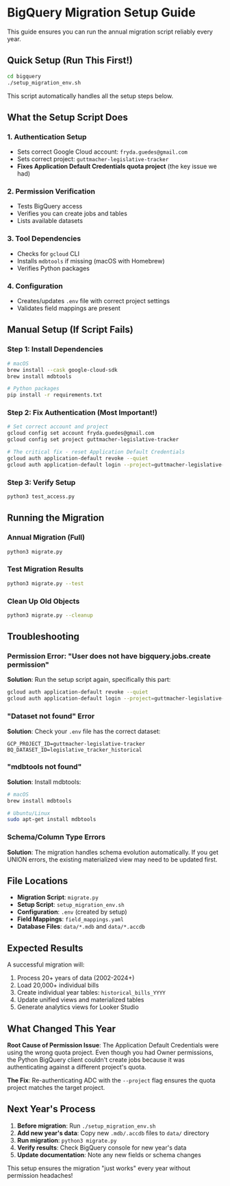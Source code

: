 # BigQuery Migration Setup Guide

This guide ensures you can run the annual migration script reliably every year.

## Quick Setup (Run This First!)

```bash
cd bigquery
./setup_migration_env.sh
```

This script automatically handles all the setup steps below.

## What the Setup Script Does

### 1. **Authentication Setup**
- Sets correct Google Cloud account: `fryda.guedes@gmail.com`
- Sets correct project: `guttmacher-legislative-tracker`
- **Fixes Application Default Credentials quota project** (the key issue we had)

### 2. **Permission Verification**
- Tests BigQuery access
- Verifies you can create jobs and tables
- Lists available datasets

### 3. **Tool Dependencies**
- Checks for `gcloud` CLI
- Installs `mdbtools` if missing (macOS with Homebrew)
- Verifies Python packages

### 4. **Configuration**
- Creates/updates `.env` file with correct project settings
- Validates field mappings are present

## Manual Setup (If Script Fails)

### Step 1: Install Dependencies
```bash
# macOS
brew install --cask google-cloud-sdk
brew install mdbtools

# Python packages
pip install -r requirements.txt
```

### Step 2: Fix Authentication (Most Important!)
```bash
# Set correct account and project
gcloud config set account fryda.guedes@gmail.com
gcloud config set project guttmacher-legislative-tracker

# The critical fix - reset Application Default Credentials
gcloud auth application-default revoke --quiet
gcloud auth application-default login --project=guttmacher-legislative-tracker
```

### Step 3: Verify Setup
```bash
python3 test_access.py
```

## Running the Migration

### Annual Migration (Full)
```bash
python3 migrate.py
```

### Test Migration Results
```bash
python3 migrate.py --test
```

### Clean Up Old Objects
```bash
python3 migrate.py --cleanup
```

## Troubleshooting

### Permission Error: "User does not have bigquery.jobs.create permission"
**Solution**: Run the setup script again, specifically this part:
```bash
gcloud auth application-default revoke --quiet
gcloud auth application-default login --project=guttmacher-legislative-tracker
```

### "Dataset not found" Error
**Solution**: Check your `.env` file has the correct dataset:
```
GCP_PROJECT_ID=guttmacher-legislative-tracker
BQ_DATASET_ID=legislative_tracker_historical
```

### "mdbtools not found"
**Solution**: Install mdbtools:
```bash
# macOS
brew install mdbtools

# Ubuntu/Linux
sudo apt-get install mdbtools
```

### Schema/Column Type Errors
**Solution**: The migration handles schema evolution automatically. If you get UNION errors, the existing materialized view may need to be updated first.

## File Locations

- **Migration Script**: `migrate.py`
- **Setup Script**: `setup_migration_env.sh`
- **Configuration**: `.env` (created by setup)
- **Field Mappings**: `field_mappings.yaml`
- **Database Files**: `data/*.mdb` and `data/*.accdb`

## Expected Results

A successful migration will:
1. Process 20+ years of data (2002-2024+)
2. Load 20,000+ individual bills
3. Create individual year tables: `historical_bills_YYYY`
4. Update unified views and materialized tables
5. Generate analytics views for Looker Studio

## What Changed This Year

**Root Cause of Permission Issue**: The Application Default Credentials were using the wrong quota project. Even though you had Owner permissions, the Python BigQuery client couldn't create jobs because it was authenticating against a different project's quota.

**The Fix**: Re-authenticating ADC with the `--project` flag ensures the quota project matches the target project.

## Next Year's Process

1. **Before migration**: Run `./setup_migration_env.sh`
2. **Add new year's data**: Copy new `.mdb/.accdb` files to `data/` directory
3. **Run migration**: `python3 migrate.py`
4. **Verify results**: Check BigQuery console for new year's data
5. **Update documentation**: Note any new fields or schema changes

This setup ensures the migration "just works" every year without permission headaches!